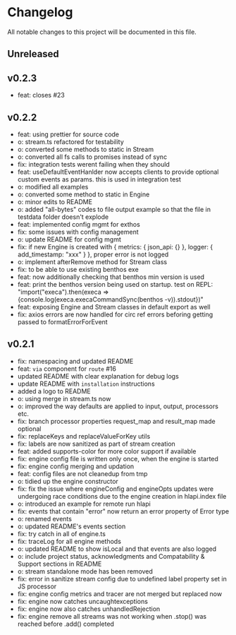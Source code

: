 # Changelog

All notable changes to this project will be documented in this file.

## Unreleased

## v0.2.3

- feat: closes #23

## v0.2.2

- feat: using prettier for source code
- o: stream.ts refactored for testability
- o: converted some methods to static in Stream
- o: converted all fs calls to promises instead of sync
- fix: integration tests werent failing when they should
- feat: useDefaultEventHanlder now accepts clients to provide optional custom events as params. this is used in integration test
- o: modified all examples
- o: converted some method to static in Engine
- o: minor edits to README
- o: added "all-bytes" codes to file output example so that the file in testdata folder doesn't explode
- feat: implemented config mgmt for exthos
- fix: some issues with config management
- o: update README for config mgmt
- fix: if new Engine is created with { metrics: { json_api: {} }, logger: { add_timestamp: "xxx" } }, proper error is not logged
- o: implement afterRemove method for Stream class
- fix: to be able to use existing benthos exe
- feat: now additionally checking that benthos min version is used
- feat: print the benthos version being used on startup. test on REPL: "import("execa").then(execa => {console.log(execa.execaCommandSync(benthos -v)).stdout})"
- feat: exposing Engine and Stream classes in default export as well
- fix: axios errors are now handled for circ ref errors beforing getting passed to formatErrorForEvent

## v0.2.1

- fix: namespacing and updated README
- feat: `via` component for `route` #16
- updated README with clear explanation for debug logs
- update README with `installation` instructions
- added a logo to README
- o: using merge in stream.ts now
- o: improved the way defaults are applied to input, output, processors etc.
- fix: branch processor properties request_map and result_map made optional
- fix: replaceKeys and replaceValueForKey utils
- fix: labels are now sanitized as part of stream creation
- feat: added supports-color for more color support if available
- fix: engine config file is written only once, when the engine is started
- fix: engine config merging and updation
- feat: config files are not cleanedup from tmp
- o: tidied up the engine constructor
- fix: fix the issue where engineConfig and engineOpts updates were undergoing race conditions due to the engine creation in hlapi.index file
- o: introduced an example for remote run hlapi
- fix: events that contain "error" now return an error property of Error type
- o: renamed events
- o: updated README's events section
- fix: try catch in all of engine.ts
- fix: traceLog for all engine methods
- o: updated README to show isLocal and that events are also logged
- o: include project status, acknowledgments  and Compatability & Support sections in README
- o: stream standalone mode has been removed
- fix: error in sanitize stream config due to undefined label property set in JS processor
- fix: engine config metrics and tracer are not merged but replaced now
- fix: engine now catches uncaughtexceptions
- fix: engine now also catches unhandledRejection
- fix: engine remove all streams was not working when .stop() was reached before .add() completed